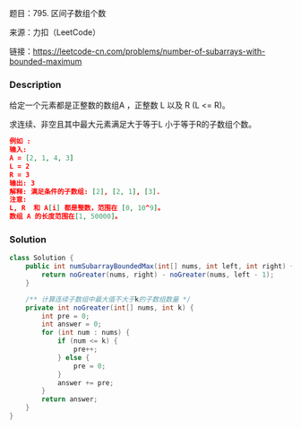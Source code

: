 题目：795. 区间子数组个数

来源：力扣（LeetCode）

链接：https://leetcode-cn.com/problems/number-of-subarrays-with-bounded-maximum


### Description

给定一个元素都是正整数的数组A ，正整数 L 以及 R (L <= R)。

求连续、非空且其中最大元素满足大于等于L 小于等于R的子数组个数。

```json
例如 :
输入: 
A = [2, 1, 4, 3]
L = 2
R = 3
输出: 3
解释: 满足条件的子数组: [2], [2, 1], [3].
注意:
L, R  和 A[i] 都是整数，范围在 [0, 10^9]。
数组 A 的长度范围在[1, 50000]。
```

### Solution
```java
class Solution {
    public int numSubarrayBoundedMax(int[] nums, int left, int right) {
        return noGreater(nums, right) - noGreater(nums, left - 1);
    }

    /** 计算连续子数组中最大值不大于k的子数组数量 */
    private int noGreater(int[] nums, int k) {
        int pre = 0;
        int answer = 0;
        for (int num : nums) {
            if (num <= k) {
                pre++;
            } else {
                pre = 0;
            }
            answer += pre;
        }
        return answer;
    }
}
```









